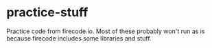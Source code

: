 # practice-stuff
Practice code from firecode.io.  Most of these probably won't run as is because firecode includes some libraries and stuff.
